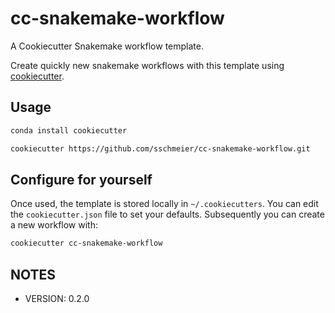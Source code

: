 # cc-snakemake-workflow

A Cookiecutter Snakemake workflow template.

Create quickly new snakemake workflows with this template using [cookiecutter](https://cookiecutter.readthedocs.io/en/latest/usage.html).

## Usage

```bash
conda install cookiecutter

cookiecutter https://github.com/sschmeier/cc-snakemake-workflow.git
```


## Configure for yourself

Once used, the template is stored locally in ``~/.cookiecutters``.
You can edit the ``cookiecutter.json`` file to set your defaults.
Subsequently you can create a new workflow with:

```bash
cookiecutter cc-snakemake-workflow
```

## NOTES

- VERSION: 0.2.0
